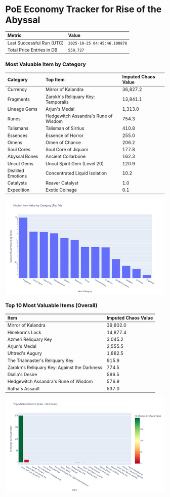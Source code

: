 # PoE Economy Tracker for Rise of the Abyssal

<!-- START_MAINTENANCE -->
| Metric | Value |
|:---|:---|
| Last Successful Run (UTC) | `2025-10-25 04:45:46.100878` |
| Total Price Entries in DB | `559,727` |

<!-- END_MAINTENANCE -->

<!-- START_DATAFRAME_DEBUG -->
<!-- END_DATAFRAME_DEBUG -->

<!-- START_CATEGORY_ANALYSIS -->
### Most Valuable Item by Category
| Category | Top Item | Imputed Chaos Value |
| :--- | :--- | :--- |
| Currency | Mirror of Kalandra | 36,827.2 |
| Fragments | Zarokh's Reliquary Key: Temporalis | 13,841.1 |
| Lineage Gems | Arjun's Medal | 1,313.0 |
| Runes | Hedgewitch Assandra's Rune of Wisdom | 754.3 |
| Talismans | Talisman of Sirrius | 410.8 |
| Essences | Essence of Horror | 255.0 |
| Omens | Omen of Chance | 206.2 |
| Soul Cores | Soul Core of Jiquani | 177.8 |
| Abyssal Bones | Ancient Collarbone | 162.3 |
| Uncut Gems | Uncut Spirit Gem (Level 20) | 120.9 |
| Distilled Emotions | Concentrated Liquid Isolation | 10.2 |
| Catalysts | Reaver Catalyst | 1.0 |
| Expedition | Exotic Coinage | 0.1 |


![Category Analysis Chart](charts/category_analysis.png)
<!-- END_ANALYSIS -->

<!-- START_ANALYSIS -->
### Top 10 Most Valuable Items (Overall)
| Item | Imputed Chaos Value |
| :--- | :--- |
| Mirror of Kalandra | 39,802.0 |
| Hinekora's Lock | 14,877.4 |
| Azmeri Reliquary Key | 3,045.2 |
| Arjun's Medal | 2,555.5 |
| Uhtred's Augury | 1,882.5 |
| The Trialmaster's Reliquary Key | 915.9 |
| Zarokh's Reliquary Key: Against the Darkness | 774.5 |
| Dialla's Desire | 596.5 |
| Hedgewitch Assandra's Rune of Wisdom | 576.9 |
| Ratha's Assault | 537.0 |


![Market Movers Chart](charts/market_movers.png)
<!-- END_ANALYSIS -->
